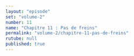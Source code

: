 ```yaml
---
layout: "episode"
set: "volume-2"
number: 11
name: "Chapitre 11 : Pas de freins"
permalink: "volume-2/chapitre-11-pas-de-freins"
rutube: null
published: true
---
```

